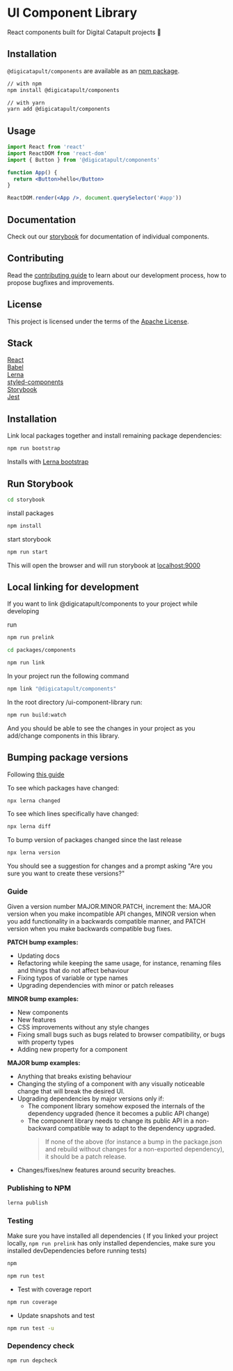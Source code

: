 # UI Component Library

React components built for Digital Catapult projects 🧠

## Installation

`@digicatapult/components` are available as an [npm package](https://www.npmjs.com/package/@digicatapult/components).

```sh
// with npm
npm install @digicatapult/components

// with yarn
yarn add @digicatapult/components
```

## Usage

```jsx
import React from 'react'
import ReactDOM from 'react-dom'
import { Button } from '@digicatapult/components'

function App() {
  return <Button>hello</Button>
}

ReactDOM.render(<App />, document.querySelector('#app'))
```

## Documentation

Check out our [storybook](https://digicat-components.netlify.app/) for documentation of individual components.

## Contributing

Read the [contributing guide](/CONTRIBUTING.md) to learn about our development process, how to propose bugfixes and improvements.

## License

This project is licensed under the terms of the
[Apache License](/LICENSE).

## Stack

[React](https://reactjs.org/)  
[Babel](https://babeljs.io/)  
[Lerna](https://lerna.js.org/)  
[styled-components](https://styled-components.com/)  
[Storybook](https://storybook.js.org/)  
[Jest](https://jestjs.io/)

## Installation

Link local packages together and install remaining package dependencies:

```bash
npm run bootstrap
```

Installs with [Lerna bootstrap](https://github.com/lerna/lerna/tree/main/commands/bootstrap#usage)

## Run Storybook

```bash
cd storybook
```

install packages

```bash
npm install
```

start storybook

```bash
npm run start
```

This will open the browser and will run storybook at [localhost:9000](http://localhost:9000/)

## Local linking for development

If you want to link @digicatapult/components to your project while developing

run

```bash
npm run prelink
```

```bash
cd packages/components
```

```bash
npm run link
```

In your project run the following command

```bash
npm link "@digicatapult/components"
```

In the root directory /ui-component-library run:

```bash
npm run build:watch
```

And you should be able to see the changes in your project as you add/change components in this library.

## Bumping package versions

Following [this guide](https://docs.npmjs.com/about-semantic-versioning#incrementing-semantic-versions-in-published-packages)

To see which packages have changed:

```bash
npx lerna changed
```

To see which lines specifically have changed:

```bash
npx lerna diff
```

To bump version of packages changed since the last release

```bash
npx lerna version
```

You should see a suggestion for changes and a prompt asking "Are you sure you want to create these versions?"

### Guide

Given a version number MAJOR.MINOR.PATCH, increment the:
MAJOR version when you make incompatible API changes,
MINOR version when you add functionality in a backwards compatible manner, and
PATCH version when you make backwards compatible bug fixes.

**PATCH bump examples:**

- Updating docs
- Refactoring while keeping the same usage, for instance, renaming files and things that do not affect behaviour
- Fixing typos of variable or type names
- Upgrading dependencies with minor or patch releases

**MINOR bump examples:**

- New components
- New features
- CSS improvements without any style changes
- Fixing small bugs such as bugs related to browser compatibility, or bugs with property types
- Adding new property for a component

**MAJOR bump examples:**

- Anything that breaks existing behaviour
- Changing the styling of a component with any visually noticeable change that will break the desired UI.
- Upgrading dependencies by major versions only if:
  - The component library somehow exposed the internals of the dependency upgraded (hence it becomes a public API change)
  - The component library needs to change its public API in a non-backward compatible way to adapt to the dependency upgraded.
    > If none of the above (for instance a bump in the package.json and rebuild without changes for a non-exported dependency), it should be a patch release.
- Changes/fixes/new features around security breaches.

### Publishing to NPM

```bash
lerna publish
```

### Testing

Make sure you have installed all dependencies ( If you linked your project locally, `npm run prelink` has only installed dependencies, make sure you installed devDependencies before running tests)

```bash
npm
```

```bash
npm run test
```

- Test with coverage report

```bash
npm run coverage
```

- Update snapshots and test

```bash
npm run test -u
```

### Dependency check

```bash
npm run depcheck
```
